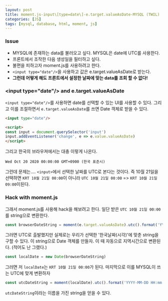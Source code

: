 ```yaml
---
layout: post
title: moment.js-input\[type=date\]-e.target.valueAsDate-MYSQL (TWIL)
categories: [JS]
tags: [mysql, database, html, moment, js]
---
```


### Issue

- MYSQL에 존재하는 data를 불러오고 싶다. MYSQL은 date에 UTC를 사용한다.
- 프론트에서 조작한 다음 생성일을 필터하고 싶다.
- 불편을 피하고자 moment.js를 사용하려고 한다.
- `<input type="date"/>`을 사용하고 값은 e.target.valueAsDate로 받는다.
- **그런데 어떻게 해도 프론트에서 설정한 날짜에 맞는 data를 조회 할 수 없다!** 


### \<input type="date"\/> and e.target.valueAsDate

`<input type="date"/>`를 사용하면 date를 선택할 수 있는 UI를 사용할 수 있다.
그리고 이를 조절하면서 `e.target.valueAsDate`를 쓰면 Date 객체로 받을 수 있다.
```html
<input type="date"/>

<script>
const input = document.querySelector('input')
input.addEventListener('change', e => e.value.valueAsDate)
</script>
```
그리고 한국의 브라우져에서는 대충 이렇게 나온다.
```
Wed Oct 20 2020 00:00:00 GMT+0900 (한국 표준시)
```
그런데 문제는.... `<input>`에서 선택한 날짜를 UTC로 본다는 것이다.
즉 10월 21일을 선택하면  `KRT 10월 21일 00:00`이 아니라 
`UTC 10월 21일 00:00` => `KRT 10월 21일 09:00`이된다.

### Hack with moment.js

그래서 moment.js를 사용해 hack을 해보려고 한다.
일단 받은 `UTC 10월 21일 00:00`를 string으로 변환한다.
```js
const browserDateString = moment(e.target.valueAsDate).utc().format('YYYY-MM-DD HH:mm:ss')
```
그러면 UTC로 출발했지만 실제로는 우리가 선택한 '한국날짜(시각)'에 맞춘 string을 구할 수 있다.
이 string으로 Date 객체를 만들자. 이 때 자동으로 지역시간으로 변환된다. (적어도 난 그랬다.)
```js
const localDate = new Date(browserDateString)
```
그러면 저 `localDate`는 `KRT 10월 21일 00:00`가 된다.
마지막으로 이를 MYSQL이 쓰는 UTC에 맞게 변환하자
```js
const utcDateString = moment(localDate).utc().format('YYYY-MM-DD HH:mm:ss')
```
`utcDateString`이라는 이름을 가진 string을 얻을 수 있다.